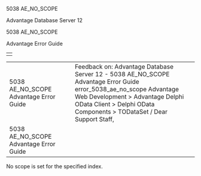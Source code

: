 5038 AE\_NO\_SCOPE




Advantage Database Server 12  

5038 AE\_NO\_SCOPE

Advantage Error Guide

|  |
| --- |
|  |

|  |  |  |  |  |
| --- | --- | --- | --- | --- |
| 5038 AE\_NO\_SCOPE  Advantage Error Guide |  |  | Feedback on: Advantage Database Server 12 - 5038 AE\_NO\_SCOPE Advantage Error Guide error\_5038\_ae\_no\_scope Advantage Web Development > Advantage Delphi OData Client > Delphi OData Components > TODataSet / Dear Support Staff, |  |
| 5038 AE\_NO\_SCOPE  Advantage Error Guide |  |  |  |  |

No scope is set for the specified index.